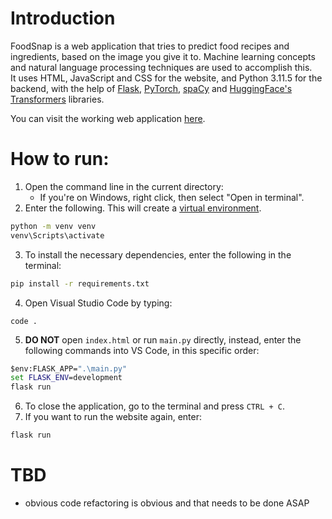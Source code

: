 # Introduction
FoodSnap is a web application that tries to predict food recipes and ingredients, based on the image you give it to. Machine learning concepts and natural language processing techniques are used to accomplish this.  
It uses HTML, JavaScript and CSS for the website, and Python 3.11.5 for the backend, with the help of [Flask](https://flask.palletsprojects.com/en/3.0.x), [PyTorch](https://pytorch.org/), [spaCy](https://spacy.io/) and [HuggingFace's Transformers](https://huggingface.co/docs/transformers) libraries.  

You can visit the working web application [here](https://tinyurl.com/foodsnap2023).
# How to run:
1. Open the command line in the current directory:
	- If you're on Windows, right click, then select "Open in terminal".
2. Enter the following. This will create a [virtual environment](https://docs.python.org/3/library/venv.html).
```bat
python -m venv venv
venv\Scripts\activate
```
3. To install the necessary dependencies, enter the following in the terminal:
```bat
pip install -r requirements.txt
```
4. Open Visual Studio Code by typing:
```
code .
```
5. **DO NOT** open `index.html` or run `main.py` directly, instead, enter the following commands into VS Code, in this specific order:
```bat
$env:FLASK_APP=".\main.py"
set FLASK_ENV=development
flask run
```
6. To close the application, go to the terminal and press `CTRL + C`.
7. If you want to run the website again, enter:
```bat
flask run
```
# TBD
* obvious code refactoring is obvious and that needs to be done ASAP